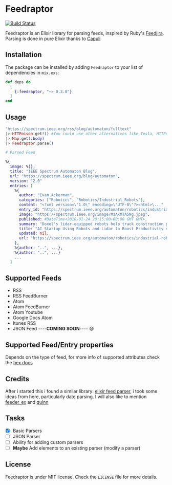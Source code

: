 # Feedraptor

[![Build Status](https://travis-ci.org/merongivian/feedraptor.svg?branch=master)](https://travis-ci.org/merongivian/feedraptor/)

Feedraptor is an Elixir library for parsing feeds, inspired by Ruby's [Feedjira](https://github.com/feedjira/feedjira). Parsing is done in pure
Elixir thanks to [Capuli](https://github.com/merongivian/capuli)

## Installation

The package can be installed by adding `Feedraptor` to your list of dependencies in `mix.exs`:

```elixir
def deps do
  [
    {:feedraptor, "~> 0.3.0"}
  ]
end
```

## Usage

```elixir
"https://spectrum.ieee.org/rss/blog/automaton/fulltext"
|> HTTPoison.get!() #You could use other alternatives like Tesla, HTTPotion, HTTPipe, etc.
|> Map.get(:body)
|> Feedraptor.parse()

# Parsed Feed

%{
  image: %{},
  title: "IEEE Spectrum Automaton Blog",
  url: "https://spectrum.ieee.org/blog/automaton",
  version: "2.0"
  entries: [
    %{
      author: "Evan Ackerman",
      categories: ["Robotics", "Robotics/Industrial_Robots"],
      content: "<?xml version=\"1.0\" encoding=\"UTF-8\"?><html>\..."
      entry_id: "https://spectrum.ieee.org/automaton/robotics/industrial-robots/doxel...",
      image: "https://spectrum.ieee.org/image/MzAxMTA5Ng.jpeg",
      published: #DateTime<2018-01-24 20:15:00+00:00 GMT GMT>,
      summary: "Doxel's lidar-equipped robots help track construction projects and catch...",
      title: "AI Startup Using Robots and Lidar to Boost Productivity on Construction Sites",
      updated: nil,
      url: "https://spectrum.ieee.org/automaton/robotics/industrial-robots/doxel-ai-startup-..."
    },
    %{author: "..", ...},
    %{author: "..", ...}
    ...
  ]
```

## Supported Feeds

* RSS
* RSS FeedBurner
* Atom
* Atom FeedBurner
* Atom Youtube
* Google Docs Atom
* Itunes RSS
* JSON Feed ----**COMING SOON**---- 😅

## Supported Feed/Entry properties

Depends on the type of feed, for more info of supported attributes check the [hex docs](https://hexdocs.pm/feedraptor/0.2.0/api-reference.html)

## Credits

After i started this i found a similar library: [elixir feed parser](https://github.com/fdietz/elixir-feed-parser), i took
some ideas from here, particularly date parsing. I will also like to mention [feeder_ex](https://github.com/manukall/feeder_ex) and
[quinn](https://github.com/nhu313/Quinn)

## Tasks

- [x] Basic Parsers
- [ ] JSON Parser
- [ ] Ability for adding custom parsers
- [ ] **Maybe** Add elements to an existing parser (modify a parser)

## License

Feedraptor is under MIT license. Check the `LICENSE` file for more details.
